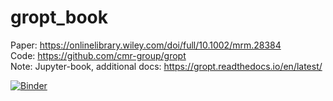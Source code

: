 # gropt_book
Paper: https://onlinelibrary.wiley.com/doi/full/10.1002/mrm.28384 <br> 
Code: https://github.com/cmr-group/gropt <br> 
Note: Jupyter-book, additional docs: https://gropt.readthedocs.io/en/latest/

[![Binder](https://mybinder.org/badge_logo.svg)](https://mybinder.org/v2/gh/Notebook-Factory/gropt_book/main?urlpath=https%3A%2F%2Fgithub.com%2FNotebook-Factory%2Fgropt_book%2Fblob%2Fmain%2Fpython%2Finteractive_figures.ipynb)
